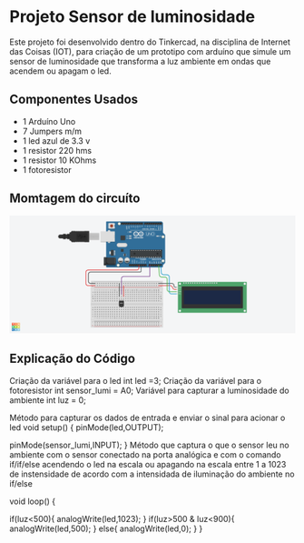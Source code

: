 # Projeto Sensor de luminosidade

Este projeto foi desenvolvido dentro do Tinkercad, na disciplina de Internet das Coisas (IOT), para criação de um prototipo com arduíno que simule um sensor de 
luminosidade que transforma a luz ambiente em ondas que acendem ou apagam o led.

## Componentes Usados

- 1 Arduíno Uno
- 7 Jumpers m/m
- 1 led azul de 3.3 v
- 1 resistor 220 hms
- 1 resistor 10 KOhms
- 1 fotoresistor

## Momtagem do circuíto

![imagem](Medidor_temperatura_ambiente.png)

## Explicação do Código

Criação da variável para o led
int led =3;
Criação da variável para o fotoresistor
int sensor_lumi = A0;
Variável para capturar a luminosidade do ambiente
int luz = 0;

Método para capturar os dados de entrada e enviar o sinal para acionar o led
void setup()
{
 pinMode(led,OUTPUT);
 
 pinMode(sensor_lumi,INPUT);
}
Método que captura o que o sensor leu no ambiente com o sensor conectado na porta analógica
e com o comando if/if/else acendendo o led na escala ou apagando na escala entre 1 a 1023 de 
instensidade de acordo com a intensidada de iluminação do ambiente
no if/else

void loop()
{
 
  if(luz<500){
    analogWrite(led,1023);
  }
  if(luz>500 & luz<900){
    analogWrite(led,500);
  }
  else{
    analogWrite(led,0);
  }
}
